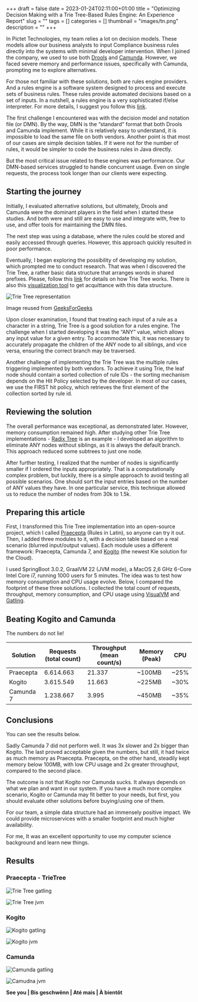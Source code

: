 +++ 
draft = false
date = 2023-01-24T02:11:00+01:00
title = "Optimizing Decision Making with a Trie Tree-Based Rules Engine: An Experience Report"
slug = "" 
tags = []
categories = []
thumbnail = "images/tn.png"
description = ""
+++

In Pictet Technologies, my team relies a lot on decision models. These models allow our business analysts to input Compliance business rules directly into the systems with minimal developer intervention. When I joined the company, we used to use both [Drools](https://www.kie.org/) and [Camunda](https://camunda.com/). However, we faced severe memory and performance issues, specifically with Camunda, prompting me to explore alternatives.

For those not familiar with these solutions, both are rules engine providers. And a rules engine is a software system designed to process and execute sets of business rules. These rules provide automated decisions based on a set of inputs. In a nutshell, a rules engine is a very sophisticated if/else interpreter. For more details, I suggest you follow this [link](http://www.mastertheboss.com/bpm/drools/what-is-a-rule-engine/).

The first challenge I encountered was with the decision model and notation file (or DMN). By the way, DMN is the “standard” format that both Drools and Camunda implement. While it is relatively easy to understand, it is impossible to load the same file on both vendors. Another point is that most of our cases are simple decision tables. If it were not for the number of rules, it would be simpler to code the business rules in Java directly.

But the most critical issue related to these engines was performance. Our DMN-based services struggled to handle concurrent usage. Even on single requests, the process took longer than our clients were expecting.

## Starting the journey

Initially, I evaluated alternative solutions, but ultimately, Drools and Camunda were the dominant players in the field when I started these studies. And both were and still are easy to use and integrate with, free to use, and offer tools for maintaining the DMN files.

The next step was using a database, where the rules could be stored and easily accessed through queries. However, this approach quickly resulted in poor performance.

Eventually, I began exploring the possibility of developing my solution, which prompted me to conduct research. That was when I discovered the Trie Tree, a rather basic data structure that arranges words in shared prefixes. Please, follow this [link](https://www.toptal.com/java/the-trie-a-neglected-data-structure) for details on how Trie Tree works. There is also this [visualization tool](https://www.cs.usfca.edu/~galles/visualization/Trie.html) to get acquittance with this data structure.

![Trie Tree representation](/images/optimizing-decision-making-with-trie-tree/triedatastructure.png)

Image reused from [GeeksForGeeks](https://www.geeksforgeeks.org/trie-insert-and-search/)

Upon closer examination, I found that treating each input of a rule as a character in a string, Trie Tree is a good solution for a rules engine. The challenge when I started developing it was the “ANY” value, which allows any input value for a given entry. To accommodate this, it was necessary to accurately propagate the children of the ANY node to all siblings, and vice versa, ensuring the correct branch may be traversed.

Another challenge of implementing the Trie Tree was the multiple rules triggering implemented by both vendors. To achieve it using Trie, the leaf node should contain a sorted collection of rule IDs - the sorting mechanism depends on the Hit Policy selected by the developer. In most of our cases, we use the FIRST hit policy, which retrieves the first element of the collection sorted by rule id.

## Reviewing the solution

The overall performance was exceptional, as demonstrated later. However, memory consumption remained high. After studying other Trie Tree implementations - [Radix Tree](https://www.cs.usfca.edu/~galles/visualization/RadixTree.html) is an example - I developed an algorithm to eliminate ANY nodes without siblings, as it is always the default branch. This approach reduced some subtrees to just one node.

After further testing, I realized that the number of nodes is significantly smaller if I ordered the inputs appropriately. That is a computationally complex problem, but luckily, there is a simple approach to avoid testing all possible scenarios. One should sort the input entries based on the number of ANY values they have. In one particular service, this technique allowed us to reduce the number of nodes from 30k to 1.5k. 

## Preparing this article

First, I transformed this Trie Tree implementation into an open-source project, which I called [Praecepta](https://github.com/brunopacheco1/praecepta) (Rules in Latin), so anyone can try it out. Then, I added three modules to it, with a decision table based on a real scenario (blurred input/output values). Each module uses a different framework: Praecepta, Camunda 7, and [Kogito](https://kogito.kie.org/) (the newest Kie solution for the Cloud).

I used SpringBoot 3.0.2, GraalVM 22 (JVM mode), a MacOS 2,6 GHz 6-Core Intel Core i7, running 1000 users for 5 minutes. The idea was to test how memory consumption and CPU usage evolve. Below, I compared the footprint of these three solutions. I collected the total count of requests, throughput, memory consumption, and CPU usage using [VisualVM](https://visualvm.github.io/) and [Gatling](https://gatling.io/).

## Beating Kogito and Camunda

The numbers do not lie!

| Solution  | Requests (total count)  | Throughput (mean count/s) | Memory (Peak) | CPU  |
|-----------|-------------------------|---------------------------|---------------|------|
| Praecepta | 6.614.663               | 21.337                    | ~100MB        | ~25% |
| Kogito    | 3.615.549               | 11.663                    | ~225MB        | ~30% |
| Camunda 7 | 1.238.667               |  3.995                    | ~450MB        | ~35% |

## Conclusions

You can see the results below.

Sadly Camunda 7 did not perform well. It was 3x slower and 2x bigger than Kogito. The last proved acceptable given the numbers, but still, it had twice as much memory as Praecepta. Praecepta, on the other hand, steadily kept memory below 100MB, with low CPU usage and 2x greater throughput, compared to the second place.

The outcome is not that Kogito nor Camunda sucks. It always depends on what we plan and want in our system. If you have a much more complex scenario, Kogito or Camunda may fit better to your needs, but first, you should evaluate other solutions before buying/using one of them.

For our team, a simple data structure had an immensely positive impact. We could provide microservices with a smaller footprint and much higher availability.

For me, It was an excellent opportunity to use my computer science background and learn new things.

## Results

### Praecepta - TrieTree

![Trie Tree gatling](/images/optimizing-decision-making-with-trie-tree/gatling_praecepta-benchmark.png)

![Trie Tree jvm](/images/optimizing-decision-making-with-trie-tree/jvisualvm_praecepta-benchmark.png)

### Kogito

![Kogito gatling](/images/optimizing-decision-making-with-trie-tree/gatling_praecepta-kogito-benchmark.png)

![Kogito jvm](/images/optimizing-decision-making-with-trie-tree/jvisualvm_praecepta-kogito-benchmark.png)

### Camunda

![Camunda gatling](/images/optimizing-decision-making-with-trie-tree/gatling_praecepta-camunda-benchmark.png)

![Camudna jvm](/images/optimizing-decision-making-with-trie-tree/jvisualvm_praecepta-camunda-benchmark.png)

**See you | Bis geschwënn | Até mais | À bientôt**

